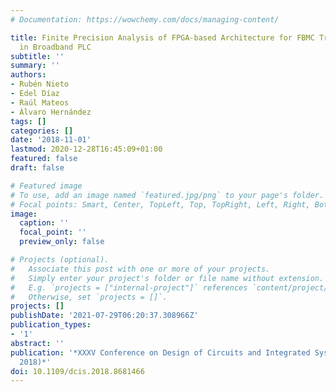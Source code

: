 ```yaml
---
# Documentation: https://wowchemy.com/docs/managing-content/

title: Finite Precision Analysis of FPGA-based Architecture for FBMC Transmultiplexers
  in Broadband PLC
subtitle: ''
summary: ''
authors:
- Rubén Nieto
- Edel Díaz
- Raúl Mateos
- Álvaro Hernández
tags: []
categories: []
date: '2018-11-01'
lastmod: 2020-12-28T16:45:09+01:00
featured: false
draft: false

# Featured image
# To use, add an image named `featured.jpg/png` to your page's folder.
# Focal points: Smart, Center, TopLeft, Top, TopRight, Left, Right, BottomLeft, Bottom, BottomRight.
image:
  caption: ''
  focal_point: ''
  preview_only: false

# Projects (optional).
#   Associate this post with one or more of your projects.
#   Simply enter your project's folder or file name without extension.
#   E.g. `projects = ["internal-project"]` references `content/project/deep-learning/index.md`.
#   Otherwise, set `projects = []`.
projects: []
publishDate: '2021-07-29T06:20:37.308966Z'
publication_types:
- '1'
abstract: ''
publication: '*XXXV Conference on Design of Circuits and Integrated Systems (DCIS
  2018)*'
doi: 10.1109/dcis.2018.8681466
---
```

